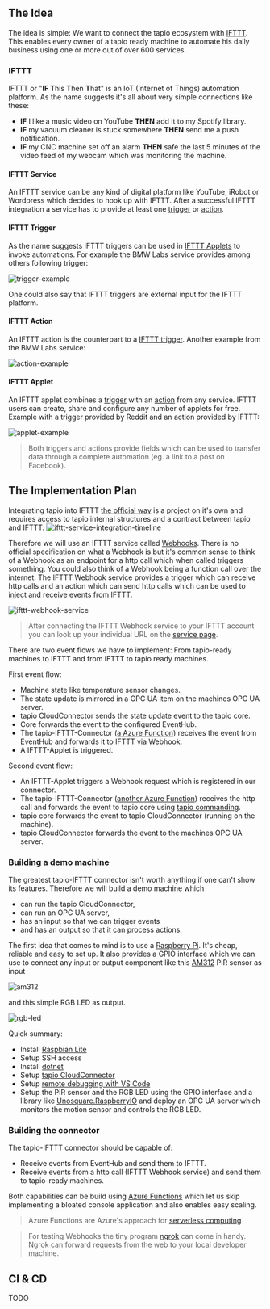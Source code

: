 ## The Idea

The idea is simple: We want to connect the tapio ecosystem with [IFTTT](https://ifttt.com/). This enables every owner of a tapio ready machine to automate his daily business using one or more out of over 600 services.

### IFTTT

IFTTT or "**IF T**his **T**hen **T**hat" is an IoT (Internet of Things) automation platform. As the name suggests it's all about very simple connections like these:

* **IF** I like a music video on YouTube **THEN** add it to my Spotify library.
* **IF** my vacuum cleaner is stuck somewhere **THEN** send me a push notification.
* **IF** my CNC machine set off an alarm **THEN** safe the last 5 minutes of the video feed of my webcam which was monitoring the machine.

#### IFTTT Service

An IFTTT service can be any kind of digital platform like YouTube, iRobot or Wordpress which decides to hook up with IFTTT. After a successful IFTTT integration a service has to provide at least one [trigger](#ifttt-trigger) or [action](#ifttt-action).

#### IFTTT Trigger

As the name suggests IFTTT triggers can be used in [IFTTT Applets](#ifttt-applet) to invoke automations. For example the BMW Labs service provides among others following trigger:

![trigger-example](assets/trigger-example.png)

One could also say that IFTTT triggers are external input for the IFTTT platform.

#### IFTTT Action

An IFTTT action is the counterpart to a [IFTTT trigger](#ifttt-trigger). Another example from the BMW Labs service:

![action-example](assets/action-example.png)

#### IFTTT Applet

An IFTTT applet combines a [trigger](#ifttt-trigger) with an [action](#ifttt-action) from any service. IFTTT users can create, share and configure any number of applets for free.
Example with a trigger provided by Reddit and an action provided by IFTTT:

![applet-example](assets/applet-example.png)

>Both triggers and actions provide fields which can be used to transfer data through a complete automation (eg. a link to a post on Facebook).

## The Implementation Plan

Integrating tapio into IFTTT [the official way](https://platform.ifttt.com/docs) is a project on it's own and requires access to tapio internal structures and a contract between tapio and IFTTT.
![ifttt-service-integration-timeline](assets/ifttt-service-integration-timeline.png)

Therefore we will use an IFTTT service called [Webhooks](https://ifttt.com/maker_webhooks). There is no official specification on what a Webhook is but it's common sense to think of a Webhook as an endpoint for a http call which when called triggers something. You could also think of a Webhook being a function call over the internet. The IFTTT Webhook service provides a trigger which can receive http calls and an action which can send http calls which can be used to inject and receive events from IFTTT.

![ifttt-webhook-service](assets/ifttt-webhook-service.png)

>After connecting the IFTTT Webhook service to your IFTTT account you can look up your individual URL on the [service page](https://ifttt.com/maker_webhooks).

There are two event flows we have to implement:
From tapio-ready machines to IFTTT and from IFTTT to tapio ready machines.

First event flow:

* Machine state like temperature sensor changes.
* The state update is mirrored in a OPC UA item on the machines OPC UA server.
* tapio CloudConnector sends the state update event to the tapio core.
* Core forwards the event to the configured EventHub.
* The tapio-IFTTT-Connector ([a Azure Function](https://azure.microsoft.com/en-us/services/functions/)) receives the event from EventHub and forwards it to IFTTT via Webhook.
* A IFTTT-Applet is triggered.

Second event flow:

* An IFTTT-Applet triggers a Webhook request which is registered in our connector.
* The tapio-IFTTT-Connector ([another Azure Function](https://azure.microsoft.com/en-us/services/functions/)) receives the http call and forwards the event to tapio core using [tapio commanding](https://developer.tapio.one/docs/Commanding.html).
* tapio core forwards the event to tapio CloudConnector (running on the machine).
* tapio CloudConnector forwards the event to the machines OPC UA server.

### Building a demo machine

The greatest tapio-IFTTT connector isn't worth anything if one can't show its features. Therefore we will build a demo machine which

* can run the tapio CloudConnector,
* can run an OPC UA server,
* has an input so that we can trigger events
* and has an output so that it can process actions.

The first idea that comes to mind is to use a [Raspberry Pi](https://www.raspberrypi.org/). It's cheap, reliable and easy to set up. It also provides a GPIO interface which we can use to connect any input or output component like this [AM312](https://www.sunrom.com/p/micro-pir-motion-detection-sensor-am312) PIR sensor as input

![am312](assets/am312.jpg)

and this simple RGB LED as output.

![rgb-led](assets/rgb-led.jpg)

Quick summary:

* Install [Raspbian Lite](https://www.raspberrypi.org/downloads/raspbian/)
* Setup SSH access
* Install [dotnet](https://docs.microsoft.com/en-us/dotnet/core/tools/dotnet-install-script)
* Setup [tapio CloudConnector](https://developer.tapio.one/docs/CloudConnector/CloudConnectorCore.html)
* Setup [remote debugging with VS Code](https://www.hanselman.com/blog/RemoteDebuggingWithVSCodeOnWindowsToARaspberryPiUsingNETCoreOnARM.aspx)
* Setup the PIR sensor and the RGB LED using the GPIO interface and a library like [Unosquare.RaspberryIO](https://github.com/unosquare/raspberryio) and deploy an OPC UA server which monitors the motion sensor and controls the RGB LED.

### Building the connector

The tapio-IFTTT connector should be capable of:

* Receive events from EventHub and send them to IFTTT.
* Receive events from a http call (IFTTT Webhook service) and send them to tapio-ready machines.

Both capabilities can be build using [Azure Functions](https://azure.microsoft.com/en-us/services/functions/) which let us skip implementing a bloated console application and also enables easy scaling.

>Azure Functions are Azure's approach for [serverless computing](https://martinfowler.com/articles/serverless.html)

>For testing Webhooks the tiny program [ngrok](https://ngrok.com/) can come in handy. Ngrok can forward requests from the web to your local developer machine.

## CI & CD

TODO